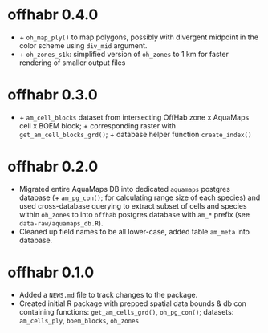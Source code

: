 # offhabr 0.4.0

* \+ `oh_map_ply()` to map polygons, possibly with divergent midpoint in the color scheme using `div_mid` argument.
* \+ `oh_zones_s1k`: simplified version of `oh_zones` to 1 km for faster rendering of smaller output files

# offhabr 0.3.0

* \+ `am_cell_blocks` dataset from intersecting OffHab zone x AquaMaps cell x BOEM block; \+ corresponding raster with `get_am_cell_blocks_grd()`; \+ database helper function  `create_index()`

# offhabr 0.2.0

* Migrated entire AquaMaps DB into dedicated `aquamaps` postgres database (\+ `am_pg_con()`; for calculating range size of each species) and used cross-database querying to extract subset of cells and species within `oh_zones` to into `offhab` postgres database with `am_*` prefix (see `data-raw/aquamaps_db.R`).
* Cleaned up field names to be all lower-case, added table `am_meta` into database.

# offhabr 0.1.0

* Added a `NEWS.md` file to track changes to the package.
* Created initial R package with prepped spatial data bounds & db con containing functions: `get_am_cells_grd()`, `oh_pg_con()`; datasets: `am_cells_ply`, `boem_blocks`, `oh_zones`


